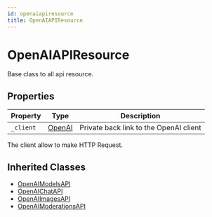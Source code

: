 ```yaml
---
id: openaiapiresource
title: OpenAIAPIResource
---
```


# OpenAIAPIResource

Base class to all api resource.

## Properties

| Property    | Type                       | Description |
|-------------|----------------------------|----------------------------------------|
| `_client`   | [OpenAI](OpenAI.md)        | Private back link to the OpenAI client |

The client allow to make HTTP Request.

## Inherited Classes

- [OpenAIModelsAPI](OpenAIModelsAPI.md)
- [OpenAIChatAPI](OpenAIChatAPI.md)
- [OpenAIImagesAPI](OpenAIImagesAPI.md)
- [OpenAIModerationsAPI](OpenAIModerationsAPI.md)
